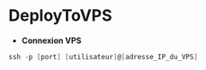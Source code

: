 # DeployToVPS


- **Connexion VPS**

```powershell
ssh -p [port] [utilisateur]@[adresse_IP_du_VPS]
```
